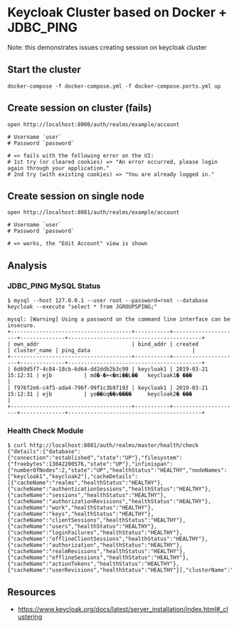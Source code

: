 # Keycloak Cluster based on Docker + JDBC_PING

Note: this demonstrates issues creating session on keycloak cluster

## Start the cluster

    docker-compose -f docker-compose.yml -f docker-compose.ports.yml up

## Create session on cluster (fails)

    open http://localhost:8000/auth/realms/example/account
    
    # Username `user`
    # Password `password`

    # => fails with the following error on the UI:
    # 1st try (or cleared cookies) => "An error occurred, please login again through your application."
    # 2nd try (with existing cookies) => "You are already logged in."

## Create session on single node

    open http://localhost:8081/auth/realms/example/account

    # Username `user`
    # Password `password`

    # => works, the "Edit Account" view is shown

## Analysis

### JDBC_PING MySQL Status

    $ mysql --host 127.0.0.1 --user root --password=root --database keycloak --execute "select * from JGROUPSPING;"
    
    mysql: [Warning] Using a password on the command line interface can be insecure.
    +--------------------------------------+-----------+---------------------+--------------+------------------------------------------+
    | own_addr                             | bind_addr | created             | cluster_name | ping_data                                |
    +--------------------------------------+-----------+---------------------+--------------+------------------------------------------+
    | 6d69d5f7-4c84-18cb-6d64-dd2ddb2b3c99 | keycloak1 | 2019-03-21 15:12:31 | ejb          | md�-�+<�mi��L�� 	keycloak1� ���            |
    | f976f2e6-c4f5-ada4-796f-99f1c3b97193 | keycloak1 | 2019-03-21 15:12:31 | ejb          | yo��ùq��v���� 	keycloak2� ���                |
    +--------------------------------------+-----------+---------------------+--------------+------------------------------------------+

### Health Check Module

    $ curl http://localhost:8081/auth/realms/master/health/check
    {"details":{"database":{"connection":"established","state":"UP"},"filesystem":{"freebytes":13042200576,"state":"UP"},"infinispan":{"numberOfNodes":2,"state":"UP","healthStatus":"HEALTHY","nodeNames":["keycloak1","keycloak2"],"cacheDetails":[{"cacheName":"realms","healthStatus":"HEALTHY"},{"cacheName":"authenticationSessions","healthStatus":"HEALTHY"},{"cacheName":"sessions","healthStatus":"HEALTHY"},{"cacheName":"authorizationRevisions","healthStatus":"HEALTHY"},{"cacheName":"work","healthStatus":"HEALTHY"},{"cacheName":"keys","healthStatus":"HEALTHY"},{"cacheName":"clientSessions","healthStatus":"HEALTHY"},{"cacheName":"users","healthStatus":"HEALTHY"},{"cacheName":"loginFailures","healthStatus":"HEALTHY"},{"cacheName":"offlineClientSessions","healthStatus":"HEALTHY"},{"cacheName":"authorization","healthStatus":"HEALTHY"},{"cacheName":"realmRevisions","healthStatus":"HEALTHY"},{"cacheName":"offlineSessions","healthStatus":"HEALTHY"},{"cacheName":"actionTokens","healthStatus":"HEALTHY"},{"cacheName":"userRevisions","healthStatus":"HEALTHY"}],"clusterName":"ejb"}},"name":"keycloak","state":"UP"}


## Resources

- https://www.keycloak.org/docs/latest/server_installation/index.html#_clustering